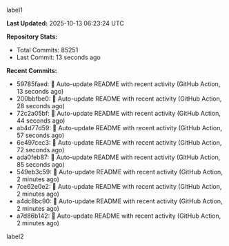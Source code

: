 
label1 
<!-- ACTIVITY_START -->
**Last Updated:** 2025-10-13 06:23:24 UTC

**Repository Stats:**
- Total Commits: 85251
- Last Commit: 13 seconds ago

**Recent Commits:**
- 59785faed: 🤖 Auto-update README with recent activity (GitHub Action, 13 seconds ago)
- 200bbfbe0: 🤖 Auto-update README with recent activity (GitHub Action, 28 seconds ago)
- 72c2a05bf: 🤖 Auto-update README with recent activity (GitHub Action, 44 seconds ago)
- ab4d77d59: 🤖 Auto-update README with recent activity (GitHub Action, 57 seconds ago)
- 6e497cec3: 🤖 Auto-update README with recent activity (GitHub Action, 72 seconds ago)
- ada0feb87: 🤖 Auto-update README with recent activity (GitHub Action, 85 seconds ago)
- 549eb3c59: 🤖 Auto-update README with recent activity (GitHub Action, 2 minutes ago)
- 7ce62e0e2: 🤖 Auto-update README with recent activity (GitHub Action, 2 minutes ago)
- a4dc8bc90: 🤖 Auto-update README with recent activity (GitHub Action, 2 minutes ago)
- a7d86b142: 🤖 Auto-update README with recent activity (GitHub Action, 2 minutes ago)
<!-- ACTIVITY_END -->

label2
